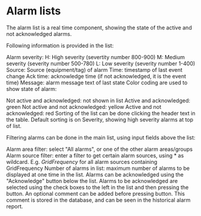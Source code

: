 # Alarm lists

The alarm list is a real time component, showing the state of the active and not acknowledged alarms.

Following information is provided in the list:

Alarm severity:
H: High severity (severtity number 800-900)
M: Medium severity (severity number 500-780)
L: Low severity (severity number 1-400)
Source: Source (equipment/tag) of alarm
Time: timestamp of last event change 
Ack time: acknowledge time (if not acknowledged, it is the event time)
Message: alarm message text of last state 
Color coding are used to show state of alarm:

Not active and acknowledged: not shown in list
Active and acknowledged: green
Not active and not acknowledged: yellow
Active and not acknowledged: red
Sorting of the list can be done clicking the header text in the table. Default sorting is on Severity, showing high severity alarms at top of list.

Filtering alarms can be done in the main list, using input fields above the list:

Alarm area filter: select "All alarms", or one of the other alarm areas/groups
Alarm source filter: enter a filter to get certain alarm sources, using * as wildcard. E.g. *GridFrequency* for all alarm sources containing GridFrequency 
Number of alarms in list: maximum number of alarms to be displayed at one time in the list.
Alarms can be acknowledged using the "Acknowledge" button below the list. Alarms to be acknowledged are selected using the check boxes to the left in the list and then pressing the button. An optional comment can be added before pressing button. This comment is stored in the database, and can be seen in the historical alarm report.

 